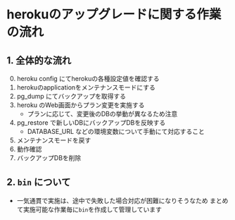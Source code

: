 # herokuのアップグレードに関する作業の流れ

## 1. 全体的な流れ

0. heroku config にてherokuの各種設定値を確認する
1. herokuのapplicationをメンテナンスモードにする
2. pg_dump にてバックアップを取得する
3. heroku のWeb画面からプラン変更を実施する
   - プランに応じて、変更後のDBの挙動が異なるため注意
4. pg_restore で新しいDBにバックアップDBを反映する
   - DATABASE_URL などの環境変数について手動にて対応すること
6. メンテナンスモードを戻す
7. 動作確認
8. バックアップDBを削除


## 2. `bin` について

- 一気通貫で実施は、途中で失敗した場合対応が困難になりそうなため
   まとめて実施可能な作業毎に`bin`を作成して管理しています
